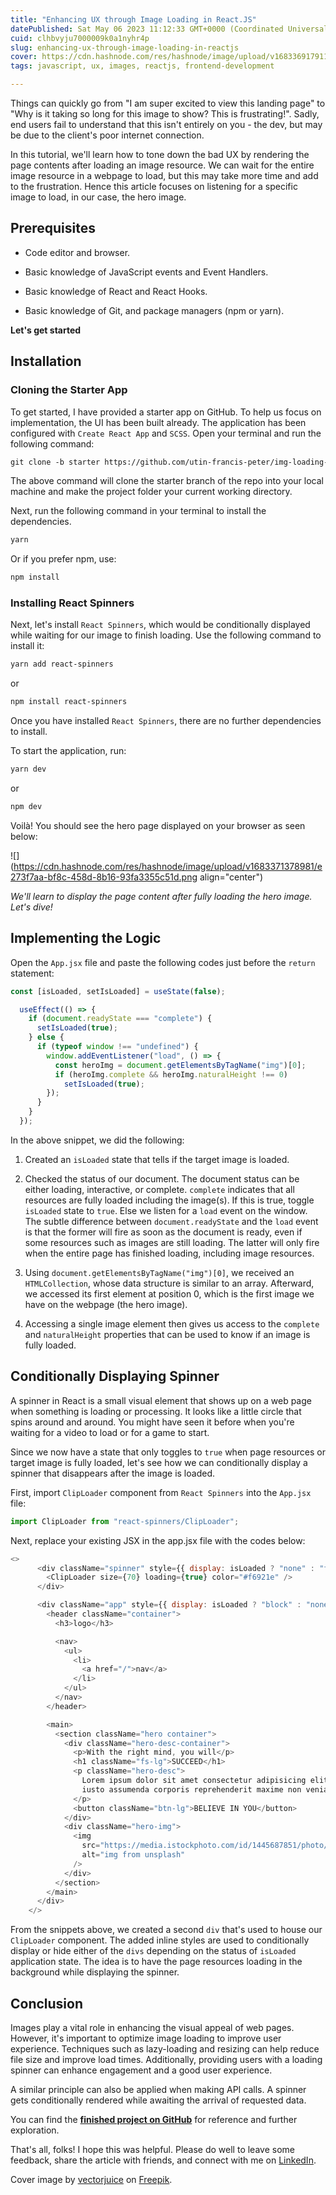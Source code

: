 ```yaml
---
title: "Enhancing UX through Image Loading in React.JS"
datePublished: Sat May 06 2023 11:12:33 GMT+0000 (Coordinated Universal Time)
cuid: clhbvyju7000009k0a1nyhr4p
slug: enhancing-ux-through-image-loading-in-reactjs
cover: https://cdn.hashnode.com/res/hashnode/image/upload/v1683369179119/41fa65ac-fac6-4158-87b3-6391f28b2dff.jpeg
tags: javascript, ux, images, reactjs, frontend-development

---
```


Things can quickly go from "I am super excited to view this landing page" to "Why is it taking so long for this image to show? This is frustrating!". Sadly, end users fail to understand that this isn't entirely on you - the dev, but may be due to the client's poor internet connection.

In this tutorial, we'll learn how to tone down the bad UX by rendering the page contents after loading an image resource. We can wait for the entire image resource in a webpage to load, but this may take more time and add to the frustration. Hence this article focuses on listening for a specific image to load, in our case, the hero image.

## **Prerequisites**

* Code editor and browser.
    
* Basic knowledge of JavaScript events and Event Handlers.
    
* Basic knowledge of React and React Hooks.
    
* Basic knowledge of Git, and package managers (npm or yarn).
    

**Let's get started**

## Installation

### Cloning the Starter App

To get started, I have provided a starter app on GitHub. To help us focus on implementation, the UI has been built already. The application has been configured with `Create React App` and `SCSS`. Open your terminal and run the following command:

```markdown
git clone -b starter https://github.com/utin-francis-peter/img-loading-tutorial.git && cd img-loading-tutorial
```

The above command will clone the starter branch of the repo into your local machine and make the project folder your current working directory.

Next, run the following command in your terminal to install the dependencies.

```markdown
yarn
```

Or if you prefer npm, use:

```markdown
npm install
```

### Installing React Spinners

Next, let's install `React Spinners`, which would be conditionally displayed while waiting for our image to finish loading. Use the following command to install it:

```markdown
yarn add react-spinners
```

or

```markdown
npm install react-spinners
```

Once you have installed `React Spinners`, there are no further dependencies to install.

To start the application, run:

```markdown
yarn dev
```

or

```markdown
npm dev
```

Voilà! You should see the hero page displayed on your browser as seen below:

![](https://cdn.hashnode.com/res/hashnode/image/upload/v1683371378981/e273f7aa-bf8c-458d-8b16-93fa3355c51d.png align="center")

*We'll learn to display the page content after fully loading the hero image. Let's dive!*

## Implementing the Logic

Open the `App.jsx` file and paste the following codes just before the `return` statement:

```javascript
const [isLoaded, setIsLoaded] = useState(false);

  useEffect(() => {
    if (document.readyState === "complete") {
      setIsLoaded(true);
    } else {
      if (typeof window !== "undefined") {
        window.addEventListener("load", () => {
          const heroImg = document.getElementsByTagName("img")[0];
          if (heroImg.complete && heroImg.naturalHeight !== 0)
            setIsLoaded(true);
        });
      }
    }
  });
```

In the above snippet, we did the following:

1. Created an `isLoaded` state that tells if the target image is loaded.
    
2. Checked the status of our document. The document status can be either loading, interactive, or complete. `complete` indicates that all resources are fully loaded including the image(s). If this is true, toggle `isLoaded` state to `true`. Else we listen for a `load` event on the window. The subtle difference between `document.readyState` and the `load` event is that the former will fire as soon as the document is ready, even if some resources such as images are still loading. The latter will only fire when the entire page has finished loading, including image resources.
    
3. Using `document.getElementsByTagName("img")[0]`, we received an `HTMLCollection`, whose data structure is similar to an array. Afterward, we accessed its first element at position 0, which is the first image we have on the webpage (the hero image).
    
4. Accessing a single image element then gives us access to the `complete` and `naturalHeight` properties that can be used to know if an image is fully loaded.
    

## Conditionally Displaying Spinner

A spinner in React is a small visual element that shows up on a web page when something is loading or processing. It looks like a little circle that spins around and around. You might have seen it before when you're waiting for a video to load or for a game to start.

Since we now have a state that only toggles to `true` when page resources or target image is fully loaded, let's see how we can conditionally display a spinner that disappears after the image is loaded.

First, import `ClipLoader` component from `React Spinners` into the `App.jsx` file:

```javascript
import ClipLoader from "react-spinners/ClipLoader";
```

Next, replace your existing JSX in the app.jsx file with the codes below:

```javascript
<>
      <div className="spinner" style={{ display: isLoaded ? "none" : "flex" }}>
        <ClipLoader size={70} loading={true} color="#f6921e" />
      </div>

      <div className="app" style={{ display: isLoaded ? "block" : "none" }}>
        <header className="container">
          <h3>logo</h3>

          <nav>
            <ul>
              <li>
                <a href="/">nav</a>
              </li>
            </ul>
          </nav>
        </header>

        <main>
          <section className="hero container">
            <div className="hero-desc-container">
              <p>With the right mind, you will</p>
              <h1 className="fs-lg">SUCCEED</h1>
              <p className="hero-desc">
                Lorem ipsum dolor sit amet consectetur adipisicing elit. Eveniet
                iusto assumenda corporis reprehenderit maxime non veniam.
              </p>
              <button className="btn-lg">BELIEVE IN YOU</button>
            </div>
            <div className="hero-img">
              <img
                src="https://media.istockphoto.com/id/1445687851/photo/portrait-of-an-adult-siblings.jpg?s=612x612&w=0&k=20&c=CtHQM49ho0qkKjIgRk9XwJJlvwSsXm_XTJ2xm6p7nKI="
                alt="img from unsplash"
              />
            </div>
          </section>
        </main>
      </div>
    </>
```

From the snippets above, we created a second `div` that's used to house our `ClipLoader` component. The added inline styles are used to conditionally display or hide either of the `divs` depending on the status of `isLoaded` application state. The idea is to have the page resources loading in the background while displaying the spinner.

## Conclusion

Images play a vital role in enhancing the visual appeal of web pages. However, it's important to optimize image loading to improve user experience. Techniques such as lazy-loading and resizing can help reduce file size and improve load times. Additionally, providing users with a loading spinner can enhance engagement and a good user experience.

A similar principle can also be applied when making API calls. A spinner gets conditionally rendered while awaiting the arrival of requested data.

You can find the [**finished project on GitHub**](https://github.com/utin-francis-peter/img-loading-tutorial) for reference and further exploration.

That's all, folks! I hope this was helpful. Please do well to leave some feedback, share the article with friends, and connect with me on [LinkedIn](https://linkedin.com/in/francis-peter-utin).

Cover image by [vectorjuice](https://www.freepik.com/free-vector/programmers-using-javascript-programming-language-computer-tiny-people-javascript-language-javascript-engine-js-web-development-concept-bright-vibrant-violet-isolated-illustration_10782951.htm#query=react%20js%20spinner&position=7&from_view=search&track=ais) on [Freepik](https://www.freepik.com/).